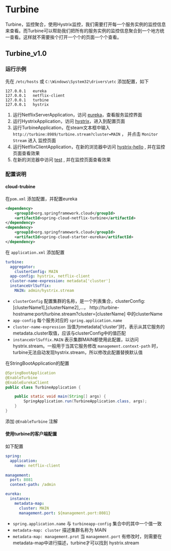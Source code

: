# Turbine

Turbine，监控聚合，使用Hystrix监控，我们需要打开每一个服务实例的监控信息来查看。而Turbine可以帮助我们把所有的服务实例的监控信息聚合到一个地方统一查看。这样就不需要挨个打开一个个的页面一个个查看。

## Turbine_v1.0

### 运行示例

先在 `/etc/hosts` 或 `C:\Windows\System32\drivers\etc` 添加配置，如下

```text
127.0.0.1	eureka
127.0.0.1	netflix-client
127.0.0.1	turbine
127.0.0.1	hystrix
```

1. 运行NetflixServerApplication，访问 [eureka](http://eureka:8761)，查看服务监控界面
1. 运行HystrixApplication，访问 [hystrix](http://hystrix:8100/hystrix)，进入到配置页面
1. 运行TurbineApplication，在steam文本框中输入 `http://turbine:8989/turbine.stream?cluster=MAIN` ， 并点击 `Monitor Stream` 进入 监控页面
1. 运行NetflixClientApplication，在新的浏览器中访问 [hystrix-hello](http://netflix-client:8080/hystrix-hello) , 并在监控页面查看效果
1. 在新的浏览器中访问 [test](http://hystrix:8100/test)  , 并在监控页面查看效果

### 配置说明

#### cloud-trubine
在`pom.xml` 添加配置，并配置eureka

```xml
<dependency>
    <groupId>org.springframework.cloud</groupId>
    <artifactId>spring-cloud-netflix-turbine</artifactId>
</dependency>
<dependency>
    <groupId>org.springframework.cloud</groupId>
    <artifactId>spring-cloud-starter-eureka</artifactId>
</dependency>
```
在 `application.xml` 添加配置

```yaml
turbine:
  aggregator:
    clusterConfig: MAIN
  app-config: hystrix, netflix-client
  cluster-name-expression: metadata['cluster']
  instanceUrlSuffix:
    MAIN: admin/hystrix.stream
```
+ `clusterConfig` 配置集群的名称，是一个列表集合，clusterConfig: [clusterName1],[clusterName2],...， http://turbine-hostname:port/turbine.stream?cluster=[clusterName] 中的clusterName
+ `app-config` 每个服务对应的 `spring.application.name`
+ `cluster-name-expression` 当值为metadata['cluster']时，表示从其它服务的metadata.cluster取值，应该与clusterConfig中的值匹配
+ `instanceUrlSuffix.MAIN` 表示集群MAIN都使用此配置，以访问hystrix.stream。一般用于当其它服务修改 `management.context-path` 时，turbine无法自动发现hystrix.stream，所以修改此配置替换默认值

在StringBootApplication的配置

```java
@SpringBootApplication
@EnableTurbine
@EnableEurekaClient
public class TurbineApplication {

    public static void main(String[] args) {
        SpringApplication.run(TurbineApplication.class, args);
    }
}
```

添加 `@EnableTurbine` 注解

#### 使用turbine的客户端配置

如下配置

```yaml
spring:
  application:
    name: netflix-client
    
management:
  port: 8081
  context-path: /admin

eureka:
  instance:
    metadata-map:
      cluster: MAIN
      management.port: ${management.port:8081}
```

+ `spring.application.name` 与 `turbineapp-config` 集合中的其中一个值一致
+ `metadata-map: cluster` 描述集群名称为 MAIN
+ `metadata-map: management.prot` 当 `management.port` 有修改时，则需要在metadata-map中进行描述，turbine才可以找到 hystrix.stream



